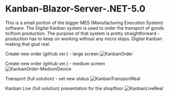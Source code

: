 # Kanban-Blazor-Server-.NET-5.0
This is a small portion of the bigger MES (Manufacturing Execution System) software. The Digital Kanban system is used to order the transport of goods to/from production. The purpose of that system is pretty straightforward - production has to keep on working without any micro stops. Digital Kanban making that goal real.

Create new order (github ver.) - large screen
![KanbanOrder](https://user-images.githubusercontent.com/46185799/174457391-67295914-d0ea-4dbe-a257-3b8c435a4b36.PNG)

Create new order (github ver.) - medium screen
![KanbanOrder-MediumDevice](https://user-images.githubusercontent.com/46185799/174457402-5c6764a0-0ac2-4224-9b9a-ad6fbc19d38e.PNG)

Transport (full solution) - set new status
![KanbanTransportReal](https://user-images.githubusercontent.com/46185799/176528919-73bb71e5-657a-43ff-8c83-f78d5bb641a3.PNG)

Kanban Live (full solution) presentation for the shopfloor
![KanbanLiveReal](https://user-images.githubusercontent.com/46185799/176526757-5b3a9ec1-e269-4235-95d6-9dbcef74467f.PNG)

